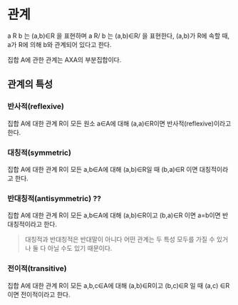 # 관계
a R b 는 (a,b)∈R 을 표현하며
a R/ b 는 (a,b)∈R/ 을 표현한다,
(a,b)가 R에 속할 때, a가 R에 의해 b와 관계되어 있다고 한다.

집합 A에 관한 관계는 AXA의 부분집합이다.
## 관계의 특성
### 반사적(reflexive)
집합 A에 대한 관계 R이 모든 원소 a∈A에 대해 (a,a)∈R이면 반사적(reflexive)이라고 한다.
### 대칭적(symmetric)
집합 A에 대한 관계 R이 모든 a,b∈A에 대해 (a,b)∈R일 때 (b,a)∈R 이면 대칭적이라고 한다.
### 반대칭적(antisymmetric) ??
집합 A에 대한 관계 R이 모든 a,b∈A에 대해 (a,b)∈R이고 (b,a)∈R 이면 a=b이면 반대칭적이라고 한다.
> 대칭적과 반대칭적은 반대말이 아니다 어떤 관계는 두 특성 모두를 가질 수 있거나 둘 다 아닐 수도 있기 때문이다.

### 전이적(transitive)
집합 A에 대한 관계 R이 모든 a,b,c∈A에 대해 (a,b)∈R이고 (b,c)∈R 일 때 (a,c) ∈R 이면 전이적이라고 한다.